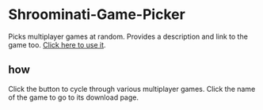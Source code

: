 # Shroominati-Game-Picker
Picks multiplayer games at random. Provides a description and link to the game too.
[Click here to use it](https://shroominati-game-picker.colind8awesome.repl.co).

## how
Click the button to cycle through various multiplayer games. Click the name of the game to go to its download page.
